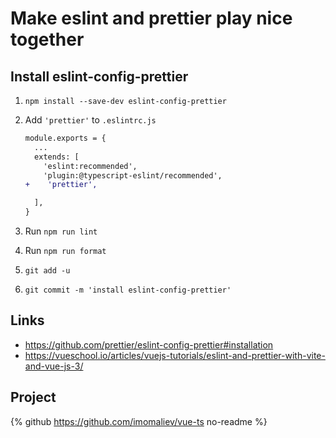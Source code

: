 # Make eslint and prettier play nice together

## Install eslint-config-prettier

1. `npm install --save-dev eslint-config-prettier`
1. Add `'prettier'` to `.eslintrc.js`

    ```diff
    module.exports = {
      ...
      extends: [
        'eslint:recommended',
        'plugin:@typescript-eslint/recommended',
    +    'prettier',

      ],
    }
    ```

1. Run `npm run lint`
1. Run `npm run format`
1. `git add -u`
1. `git commit -m 'install eslint-config-prettier'`

## Links

-   https://github.com/prettier/eslint-config-prettier#installation
-   https://vueschool.io/articles/vuejs-tutorials/eslint-and-prettier-with-vite-and-vue-js-3/

## Project

{% github https://github.com/imomaliev/vue-ts no-readme %}
